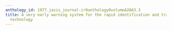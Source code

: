 ```yaml
---
anthology_id: 1977.jasis_journal-ir0anthology0volumeA28A3.3
title: A very early warning system for the rapid identification and transfer of new
  technology
---
```

